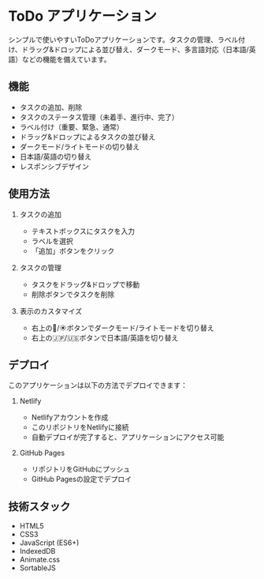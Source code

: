 # ToDo アプリケーション

シンプルで使いやすいToDoアプリケーションです。タスクの管理、ラベル付け、ドラッグ&ドロップによる並び替え、ダークモード、多言語対応（日本語/英語）などの機能を備えています。

## 機能

- タスクの追加、削除
- タスクのステータス管理（未着手、進行中、完了）
- ラベル付け（重要、緊急、通常）
- ドラッグ&ドロップによるタスクの並び替え
- ダークモード/ライトモードの切り替え
- 日本語/英語の切り替え
- レスポンシブデザイン

## 使用方法

1. タスクの追加
   - テキストボックスにタスクを入力
   - ラベルを選択
   - 「追加」ボタンをクリック

2. タスクの管理
   - タスクをドラッグ&ドロップで移動
   - 削除ボタンでタスクを削除

3. 表示のカスタマイズ
   - 右上の🌙/☀️ボタンでダークモード/ライトモードを切り替え
   - 右上の🇯🇵/🇺🇸ボタンで日本語/英語を切り替え

## デプロイ

このアプリケーションは以下の方法でデプロイできます：

1. Netlify
   - Netlifyアカウントを作成
   - このリポジトリをNetlifyに接続
   - 自動デプロイが完了すると、アプリケーションにアクセス可能

2. GitHub Pages
   - リポジトリをGitHubにプッシュ
   - GitHub Pagesの設定でデプロイ

## 技術スタック

- HTML5
- CSS3
- JavaScript (ES6+)
- IndexedDB
- Animate.css
- SortableJS 